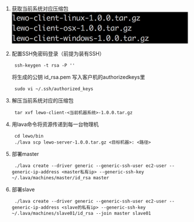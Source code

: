 ---
---

1. 获取当前系统对应压缩包
![05](/images/docs/05.png)
2. 配置SSH免密码登录（前提为装有SSH）
		
		ssh-keygen -t rsa -P ''
	
	将生成的公钥 id_rsa.pem 写入客户机的authorizedkeys里
		
		sudo vi ~/.ssh/authorized_keys
		
3. 解压当前系统对应的压缩包
		
		tar xvf lewo-client-<当前机器系统>-1.0.0.tar.gz
		
		
4. 用lava命令将资源传递到每一台物理机
		
		cd lewo/bin
		./lava scp lewo-server-1.0.0.tar.gz <目标机器>: <路径>
		
5. 部署master
		
		./lava create --driver generic --generic-ssh-user ec2-user --generic-ip-address <master私有ip> --generic-ssh-key ~/.lava/machines/master/id_rsa master
		
6. 部署slave
		
		./lava create --driver generic --generic-ssh-user ec2-user --generic-ip-address <slave的私有ip> --generic-ssh-key ~/.lava/machines/slave01/id_rsa --join master slave01